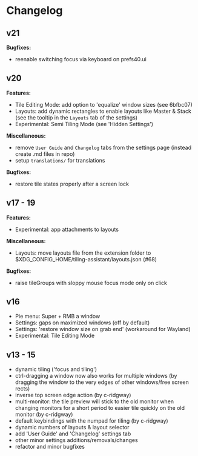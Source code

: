 # Changelog

## v21
**Bugfixes:**
- reenable switching focus via keyboard on prefs40.ui


## v20
**Features:**
- Tile Editing Mode: add option to 'equalize' window sizes (see 6bfbc07)
- Layouts: add dynamic rectangles to enable layouts like Master & Stack (see the tooltip in the `Layouts` tab of the settings)
- Experimental: Semi Tiling Mode (see 'Hidden Settings')

**Miscellaneous:**
- remove `User Guide` and `Changelog` tabs from the settings page (instead create .md files in repo)
- setup `translations/` for translations

**Bugfixes:**
- restore tile states properly after a screen lock


## v17 - 19
**Features:**
- Experimental: app attachments to layouts

**Miscellaneous:**
- Layouts: move layouts file from the extension folder to $XDG_CONFIG_HOME/tiling-assistant/layouts.json (#68)

**Bugfixes:**
- raise tileGroups with sloppy mouse focus mode only on click


## v16
- Pie menu: Super + RMB a window
- Settings: gaps on maximized windows (off by default)
- Settings: 'restore window size on grab end' (workaround for Wayland)
- Experimental: Tile Editing Mode


## v13 - 15
- dynamic tiling ('focus and tiling')
- ctrl-dragging a window now also works for multiple windows (by dragging the window to the very edges of other windows/free screen rects)
- inverse top screen edge action (by c-ridgway)
- multi-monitor: the tile preview will stick to the old monitor when changing monitors for a short period to easier tile quickly on the old monitor (by c-ridgway)
- default keybindings with the numpad for tiling (by c-ridgway)
- dynamic numbers of layouts & layout selector
- add 'User Guide' and 'Changelog' settings tab
- other minor settings additions/removals/changes
- refactor and minor bugfixes
